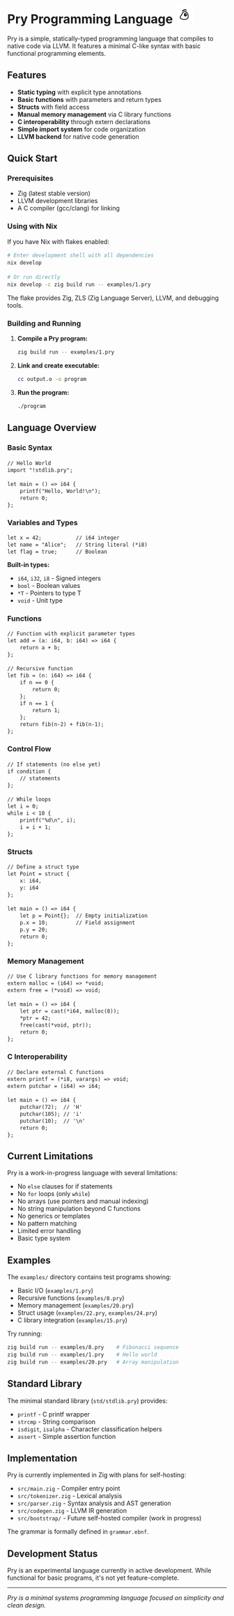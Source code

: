 <h1>
  Pry Programming Language
  <img src="images/logo.svg" width="40" alt="Logo" />
</h1>

Pry is a simple, statically-typed programming language that compiles to native code via LLVM. It features a minimal C-like syntax with basic functional programming elements.

## Features

- **Static typing** with explicit type annotations
- **Basic functions** with parameters and return types
- **Structs** with field access
- **Manual memory management** via C library functions
- **C interoperability** through extern declarations
- **Simple import system** for code organization
- **LLVM backend** for native code generation

## Quick Start

### Prerequisites

- Zig (latest stable version)
- LLVM development libraries
- A C compiler (gcc/clang) for linking

### Using with Nix

If you have Nix with flakes enabled:

```bash
# Enter development shell with all dependencies
nix develop

# Or run directly
nix develop -c zig build run -- examples/1.pry
```

The flake provides Zig, ZLS (Zig Language Server), LLVM, and debugging tools.

### Building and Running

1. **Compile a Pry program:**
   ```bash
   zig build run -- examples/1.pry
   ```

2. **Link and create executable:**
   ```bash
   cc output.o -o program
   ```

3. **Run the program:**
   ```bash
   ./program
   ```

## Language Overview

### Basic Syntax

```pry
// Hello World
import "!stdlib.pry";

let main = () => i64 {
    printf("Hello, World!\n");
    return 0;
};
```

### Variables and Types

```pry
let x = 42;           // i64 integer
let name = "Alice";   // String literal (*i8)
let flag = true;      // Boolean
```

**Built-in types:**
- `i64`, `i32`, `i8` - Signed integers  
- `bool` - Boolean values
- `*T` - Pointers to type T
- `void` - Unit type

### Functions

```pry
// Function with explicit parameter types
let add = (a: i64, b: i64) => i64 {
    return a + b;
};

// Recursive function
let fib = (n: i64) => i64 {
    if n == 0 {
        return 0;
    };
    if n == 1 {
        return 1;
    };
    return fib(n-2) + fib(n-1);
};
```

### Control Flow

```pry
// If statements (no else yet)
if condition {
    // statements
};

// While loops
let i = 0;
while i < 10 {
    printf("%d\n", i);
    i = i + 1;
};
```

### Structs

```pry
// Define a struct type
let Point = struct {
    x: i64,
    y: i64
};

let main = () => i64 {
    let p = Point{};  // Empty initialization
    p.x = 10;         // Field assignment
    p.y = 20;
    return 0;
};
```

### Memory Management

```pry
// Use C library functions for memory management
extern malloc = (i64) => *void;
extern free = (*void) => void;

let main = () => i64 {
    let ptr = cast(*i64, malloc(8));
    *ptr = 42;
    free(cast(*void, ptr));
    return 0;
};
```

### C Interoperability

```pry
// Declare external C functions
extern printf = (*i8, varargs) => void;
extern putchar = (i64) => i64;

let main = () => i64 {
    putchar(72);  // 'H'
    putchar(105); // 'i'
    putchar(10);  // '\n'
    return 0;
};
```

## Current Limitations

Pry is a work-in-progress language with several limitations:

- No `else` clauses for if statements
- No `for` loops (only `while`)
- No arrays (use pointers and manual indexing)
- No string manipulation beyond C functions
- No generics or templates
- No pattern matching
- Limited error handling
- Basic type system

## Examples

The `examples/` directory contains test programs showing:

- Basic I/O (`examples/1.pry`)
- Recursive functions (`examples/8.pry`) 
- Memory management (`examples/20.pry`)
- Struct usage (`examples/22.pry`, `examples/24.pry`)
- C library integration (`examples/15.pry`)

Try running:
```bash
zig build run -- examples/8.pry    # Fibonacci sequence
zig build run -- examples/1.pry    # Hello world
zig build run -- examples/20.pry   # Array manipulation
```

## Standard Library

The minimal standard library (`std/stdlib.pry`) provides:

- `printf` - C printf wrapper
- `strcmp` - String comparison
- `isdigit`, `isalpha` - Character classification helpers
- `assert` - Simple assertion function

## Implementation

Pry is currently implemented in Zig with plans for self-hosting:

- `src/main.zig` - Compiler entry point
- `src/tokenizer.zig` - Lexical analysis
- `src/parser.zig` - Syntax analysis and AST generation  
- `src/codegen.zig` - LLVM IR generation
- `src/bootstrap/` - Future self-hosted compiler (work in progress)

The grammar is formally defined in `grammar.ebnf`.

## Development Status

Pry is an experimental language currently in active development. While functional for basic programs, it's not yet feature-complete.

---

*Pry is a minimal systems programming language focused on simplicity and clean design.*
